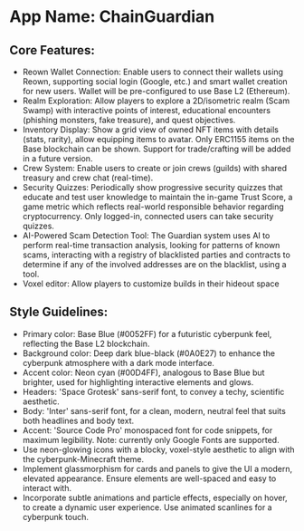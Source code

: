 # **App Name**: ChainGuardian

## Core Features:

- Reown Wallet Connection: Enable users to connect their wallets using Reown, supporting social login (Google, etc.) and smart wallet creation for new users. Wallet will be pre-configured to use Base L2 (Ethereum).
- Realm Exploration: Allow players to explore a 2D/isometric realm (Scam Swamp) with interactive points of interest, educational encounters (phishing monsters, fake treasure), and quest objectives.
- Inventory Display: Show a grid view of owned NFT items with details (stats, rarity), allow equipping items to avatar. Only ERC1155 items on the Base blockchain can be shown. Support for trade/crafting will be added in a future version.
- Crew System: Enable users to create or join crews (guilds) with shared treasury and crew chat (real-time).
- Security Quizzes: Periodically show progressive security quizzes that educate and test user knowledge to maintain the in-game Trust Score, a game metric which reflects real-world responsible behavior regarding cryptocurrency. Only logged-in, connected users can take security quizzes.
- AI-Powered Scam Detection Tool: The Guardian system uses AI to perform real-time transaction analysis, looking for patterns of known scams, interacting with a registry of blacklisted parties and contracts to determine if any of the involved addresses are on the blacklist, using a tool.
- Voxel editor: Allow players to customize builds in their hideout space

## Style Guidelines:

- Primary color: Base Blue (#0052FF) for a futuristic cyberpunk feel, reflecting the Base L2 blockchain.
- Background color: Deep dark blue-black (#0A0E27) to enhance the cyberpunk atmosphere with a dark mode interface.
- Accent color: Neon cyan (#00D4FF), analogous to Base Blue but brighter, used for highlighting interactive elements and glows.
- Headers: 'Space Grotesk' sans-serif font, to convey a techy, scientific aesthetic.
- Body: 'Inter' sans-serif font, for a clean, modern, neutral feel that suits both headlines and body text. 
- Accent: 'Source Code Pro' monospaced font for code snippets, for maximum legibility. Note: currently only Google Fonts are supported.
- Use neon-glowing icons with a blocky, voxel-style aesthetic to align with the cyberpunk-Minecraft theme.
- Implement glassmorphism for cards and panels to give the UI a modern, elevated appearance. Ensure elements are well-spaced and easy to interact with.
- Incorporate subtle animations and particle effects, especially on hover, to create a dynamic user experience. Use animated scanlines for a cyberpunk touch.